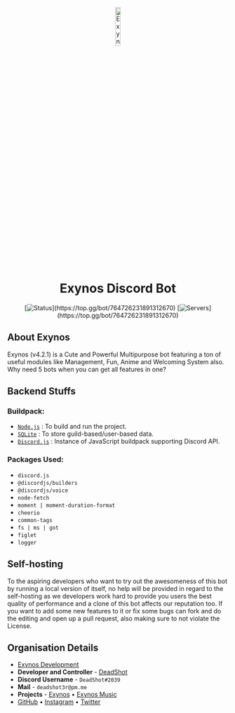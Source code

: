 <div align="center">

<img src="https://cdn.discordapp.com/avatars/764726231891312670/d739b4696e3d1556229824749868769e.png" width="15%" alt="Exynos_Logo">

# Exynos Discord Bot

[![Status](https://top.gg/api/widget/status/764726231891312670.svg?)](https://top.gg/bot/764726231891312670)
[![Servers](https://top.gg/api/widget/servers/764726231891312670.svg?)](https://top.gg/bot/764726231891312670)

</div>

## About Exynos
Exynos (v4.2.1) is a Cute and Powerful Multipurpose bot featuring a ton of useful modules like Management, Fun, Anime and Welcoming System also. Why need 5 bots when you can get all features in one?

## Backend Stuffs

### Buildpack:

-   [`Node.js`](https://nodejs.org/en/download/current/) : To build and run the project.
-   [`SQLite`](https://www.sqlite.org/download.html) : To store guild-based/user-based data.
-   [`Discord.js`](https://discord.js.org) : Instance of JavaScript buildpack supporting Discord API.

### Packages Used:

- `discord.js`
- `@discordjs/builders`
- `@discordjs/voice`
- `node-fetch`
- `moment | moment-duration-format`
- `cheerio`
- `common-tags`
- `fs | ms | got`
- `figlet`
- `logger`

## Self-hosting
To the aspiring developers who want to try out the awesomeness of this bot by running a local version of itself, no help will be provided in regard to the self-hosting as we developers work hard to provide you users the best quality of performance and a clone of this bot affects our reputation too. If you want to add some new features to it or fix some bugs can fork and do the editing and open up a pull request, also making sure to not violate the License.

## Organisation Details

- [Exynos Development](https://github.com/Exynos-Discord)
- **Developer and Controller** - [DeadShot](https://deadshot.tech) 
- **Discord Username** - `DeadShot#2039`
- **Mail** - `deadshot3r@pm.me`
- **Projects** - [Exynos](https://dsc.gg/exynos) • [Exynos Music](https://dsc.gg/exynos-music)
- [GitHub](https://github.com/deadshotofficial) • [Instagram](https://instagram.com/deadshotgraphics) • [Twitter](https://twitter.com/deadshot3r)
